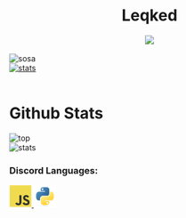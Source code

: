 <h1 align="center">Leqked</h1>

<p align="center"> <img src="https://komarev.com/ghpvc/?username=Leqked&style=flat-square&color=red"/> </p>

![sosa](https://komarev.com/ghpvc/?username=Leqked&style=flat-square&color=red) <br>
[![stats](https://github-readme-stats.vercel.app/api?username=Leqked&show_icons=true&theme=radical)](https://github.com/anuraghazra/github-readme-stats) <br>
<br>

# Github Stats
![top](https://github-readme-stats.vercel.app/api/top-langs/?username=Leqked&layout=compact&theme=dark)
</br>
![stats](https://github-readme-stats.vercel.app/api/?username=Leqked&title_color=4F8CC9&text_color=9f9f9f&show_icons=true&bg_color=00000000&hide_border=true&icon_color=4F8CC9&hide_title=true&count_private=true&include_all_commits=true)


<h3 align="left">Discord Languages:</h3>
<p align="left"> <a href="https://developer.mozilla.org/en-US/docs/Web/JavaScript" target="_blank"> <img src="https://raw.githubusercontent.com/devicons/devicon/master/icons/javascript/javascript-original.svg" alt="javascript" width="40" height="40"/> </a> <a href="https://www.python.org" target="_blank"> <img src="https://raw.githubusercontent.com/devicons/devicon/master/icons/python/python-original.svg" alt="python" width="40" height="40"/> </a> </p>

